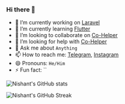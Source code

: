 ### Hi there 👋

- 🔭 I’m currently working on [Laravel](https://laravel.com/)
- 🌱 I’m currently learning [Flutter](https://flutter.dev)
- 👯 I’m looking to collaborate on [Co-Helper](https://github.com/NishantTadvi/co-helper)
- 🤔 I’m looking for help with [Co-Helper](https://github.com/NishantTadvi/co-helper)
- 💬 Ask me about `Anything`
- 📫 How to reach me: [Telegram](https://t.me/bsteps), [Instagram](https://www.instagram.com/nishanttadvi)
- 😄 Pronouns: `He/Him`
- ⚡ Fun fact: ``


<img src="https://yc-stats.vercel.app/api?username=NishantTadvi&show_icons=true&count_private=true&border_radius=12&title_color=58a6ff&bg_color=161b22&show_owner=true&text_color=c9d1d9&icon_color=58a6ff&hide_border=true" alt="Nishant's GitHub stats" />

![Nishant's GitHub Streak](https://github-readme-streak-stats.herokuapp.com/?user=NishantTadvi&hide_border=true&background=161b22&ring=27d545&fire=27d545&currStreakLabel=27d545&currStreakNum=f0f6fc&sideLabels=c9d1d9&dates=8b949e&sideNums=f0f6fc&stroke=30363d)
